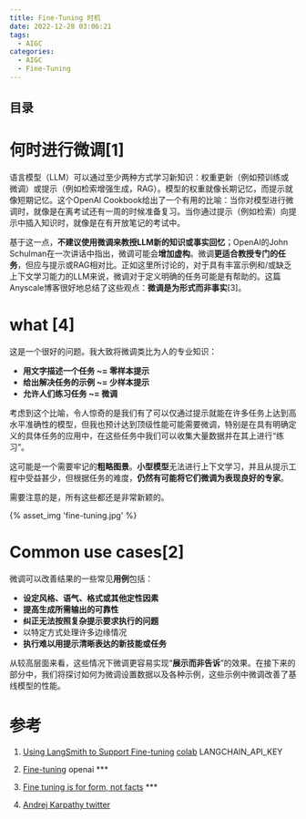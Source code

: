 ```yaml
---
title: Fine-Tuning 时机
date: 2022-12-28 03:06:21
tags:
  - AIGC
categories:
  - AIGC  
  - Fine-Tuning
---
```


<p></p>
<!-- more -->

## 目录
<!-- toc -->

# 何时进行微调[1]

语言模型（LLM）可以通过至少两种方式学习新知识：权重更新（例如预训练或微调）或提示（例如检索增强生成，RAG）。模型的权重就像长期记忆，而提示就像短期记忆。这个OpenAI Cookbook给出了一个有用的比喻：当你对模型进行微调时，就像是在离考试还有一周的时候准备复习。当你通过提示（例如检索）向提示中插入知识时，就像是在有开放笔记的考试中。

基于这一点，**不建议使用微调来教授LLM新的知识或事实回忆**；OpenAI的John Schulman在一次讲话中指出，微调可能会**增加虚构**。微调**更适合教授专门的任务**，但应与提示或RAG相对比。正如这里所讨论的，对于具有丰富示例和/或缺乏上下文学习能力的LLM来说，微调对于定义明确的任务可能是有帮助的。这篇Anyscale博客很好地总结了这些观点：**微调是为形式而非事实**[3]。

# what [4]
这是一个很好的问题。我大致将微调类比为人的专业知识：
- **用文字描述一个任务 ~= 零样本提示**
- **给出解决任务的示例 ~= 少样本提示**
- **允许人们练习任务 ~= 微调**

考虑到这个比喻，令人惊奇的是我们有了可以仅通过提示就能在许多任务上达到高水平准确性的模型，但我也预计达到顶级性能可能需要微调，特别是在具有明确定义的具体任务的应用中，在这些任务中我们可以收集大量数据并在其上进行“练习”。

这可能是一个需要牢记的**粗略图景**。**小型模型**无法进行上下文学习，并且从提示工程中受益甚少，但根据任务的难度，**仍然有可能将它们微调为表现良好的专家**。

需要注意的是，所有这些都还是非常新颖的。

{% asset_img  'fine-tuning.jpg' %}

# Common use cases[2]
微调可以改善结果的一些常见**用例**包括：

- **设定风格、语气、格式或其他定性因素**
- **提高生成所需输出的可靠性**
- **纠正无法按照复杂提示要求执行的问题**
- 以特定方式处理许多边缘情况
- **执行难以用提示清晰表达的新技能或任务**

从较高层面来看，这些情况下微调更容易实现“**展示而非告诉**”的效果。在接下来的部分中，我们将探讨如何为微调设置数据以及各种示例，这些示例中微调改善了基线模型的性能。



# 参考
1. [Using LangSmith to Support Fine-tuning](https://blog.langchain.dev/using-langsmith-to-support-fine-tuning-of-open-source-llms/)
     [colab](https://colab.research.google.com/drive/1tpywvzwOS74YndNXhI8NUaEfPeqOc7ub?usp=sharing&ref=blog.langchain.dev)   LANGCHAIN_API_KEY
  
2. [Fine-tuning](https://platform.openai.com/docs/guides/fine-tuning)  openai *** 

3. [Fine tuning is for form, not facts](https://www.anyscale.com/blog/fine-tuning-is-for-form-not-facts) ***

4. [Andrej Karpathy twitter](https://twitter.com/karpathy/status/1655994367033884672) 
